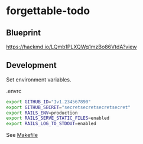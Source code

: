 # forgettable-todo

## Blueprint
https://hackmd.io/LQmb1PLXQWq1mzBo86VtdA?view

## Development

Set environment variables.

.envrc

```bash
export GITHUB_ID="Iv1.234567890"
export GITHUB_SECRET="secretsecretsecretsecret"
export RAILS_ENV=production
export RAILS_SERVE_STATIC_FILES=enabled
export RAILS_LOG_TO_STDOUT=enabled
```

See [Makefile](https://github.com/chaspy/forgettable-todo/blob/master/Makefile)

